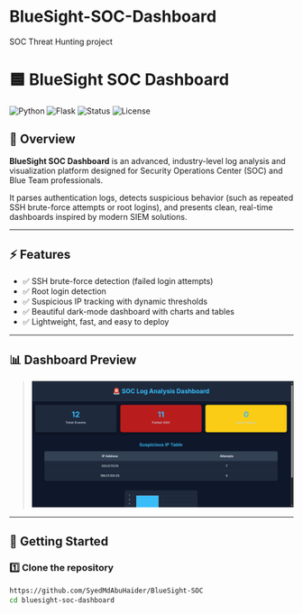# BlueSight-SOC-Dashboard
SOC Threat Hunting project

# 🟦 BlueSight SOC Dashboard

![Python](https://img.shields.io/badge/python-3.9+-blue)
![Flask](https://img.shields.io/badge/flask-2.0+-green)
![Status](https://img.shields.io/badge/status-active-brightgreen)
![License](https://img.shields.io/badge/license-MIT-blue)

## 🚨 Overview

**BlueSight SOC Dashboard** is an advanced, industry-level log analysis and visualization platform designed for Security Operations Center (SOC) and Blue Team professionals.

It parses authentication logs, detects suspicious behavior (such as repeated SSH brute-force attempts or root logins), and presents clean, real-time dashboards inspired by modern SIEM solutions.

---

## ⚡️ Features

- ✅ SSH brute-force detection (failed login attempts)
- ✅ Root login detection
- ✅ Suspicious IP tracking with dynamic thresholds
- ✅ Beautiful dark-mode dashboard with charts and tables
- ✅ Lightweight, fast, and easy to deploy

---

## 📊 Dashboard Preview

> ![Dashboard Screenshot](dashboard.png)

---

## 🚀 Getting Started

### 1️⃣ Clone the repository

```bash
https://github.com/SyedMdAbuHaider/BlueSight-SOC
cd bluesight-soc-dashboard

